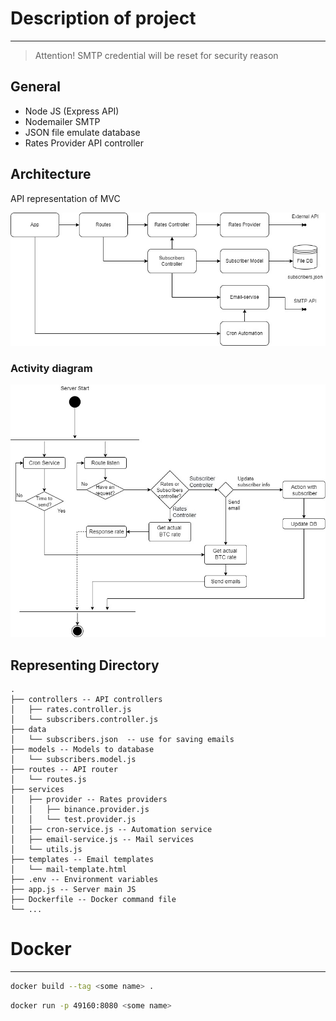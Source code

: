 # Description of project

---

> Attention! SMTP credential will be reset for security reason 

## General

- Node JS (Express API)
- Nodemailer SMTP
- JSON file emulate database
- Rates Provider API controller

## Architecture
API representation of MVC

![Description Scheme](https://github.com/Valmark-de-Valera/Rates-API-server/blob/master/docs/GSES2_Description.jpg?raw=true)

### Activity diagram

![Activity diagram](https://github.com/Valmark-de-Valera/Rates-API-server/blob/master/docs/GSES2_ActivityUML.jpg?raw=true)

## Representing Directory

```
.
├── controllers -- API controllers
│   ├── rates.controller.js
│   └── subscribers.controller.js
├── data
│   └── subscribers.json  -- use for saving emails
├── models -- Models to database
│   └── subscribers.model.js
├── routes -- API router
│   └── routes.js
├── services
│   ├── provider -- Rates providers
│   │   ├── binance.provider.js
│   │   └── test.provider.js
│   ├── cron-service.js -- Automation service
│   ├── email-service.js -- Mail services
│   └── utils.js
├── templates -- Email templates
│   └── mail-template.html
├── .env -- Environment variables
├── app.js -- Server main JS
├── Dockerfile -- Docker command file
└── ...
```

# Docker

---

```bash
docker build --tag <some name> .
```
```bash
docker run -p 49160:8080 <some name>
```
